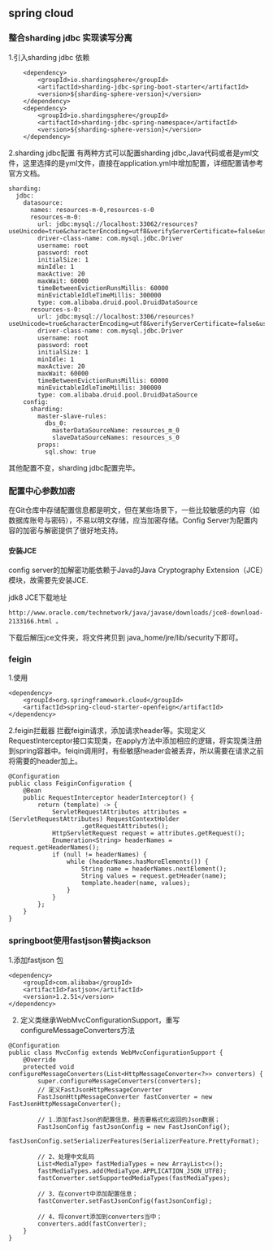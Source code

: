 ## spring cloud


### 整合sharding jdbc 实现读写分离

1.引入sharding jdbc 依赖
```
    <dependency>
        <groupId>io.shardingsphere</groupId>
        <artifactId>sharding-jdbc-spring-boot-starter</artifactId>
        <version>${sharding-sphere-version}</version>
    </dependency>
    <dependency>
        <groupId>io.shardingsphere</groupId>
        <artifactId>sharding-jdbc-spring-namespace</artifactId>
        <version>${sharding-sphere-version}</version>
    </dependency>
```

2.sharding jdbc配置
有两种方式可以配置sharding jdbc,Java代码或者是yml文件，这里选择的是yml文件，直接在application.yml中增加配置，详细配置请参考官方文档。

```
sharding:
  jdbc:
    datasource:
      names: resources-m-0,resources-s-0
      resources-m-0:
        url: jdbc:mysql://localhost:33062/resources?useUnicode=true&characterEncoding=utf8&verifyServerCertificate=false&useSSL=true
        driver-class-name: com.mysql.jdbc.Driver
        username: root
        password: root
        initialSize: 1
        minIdle: 1
        maxActive: 20
        maxWait: 60000
        timeBetweenEvictionRunsMillis: 60000
        minEvictableIdleTimeMillis: 300000
        type: com.alibaba.druid.pool.DruidDataSource
      resources-s-0:
        url: jdbc:mysql://localhost:3306/resources?useUnicode=true&characterEncoding=utf8&verifyServerCertificate=false&useSSL=true
        driver-class-name: com.mysql.jdbc.Driver
        username: root
        password: root
        initialSize: 1
        minIdle: 1
        maxActive: 20
        maxWait: 60000
        timeBetweenEvictionRunsMillis: 60000
        minEvictableIdleTimeMillis: 300000
        type: com.alibaba.druid.pool.DruidDataSource
    config:
      sharding:
        master-slave-rules:
          dbs_0:
            masterDataSourceName: resources_m_0
            slaveDataSourceNames: resources_s_0
        props:
          sql.show: true
```

其他配置不变，sharding jdbc配置完毕。

### 配置中心参数加密

在Git仓库中存储配置信息都是明文，但在某些场景下，一些比较敏感的内容（如数据库账号与密码），不易以明文存储，应当加密存储。Config Server为配置内容的加密与解密提供了很好地支持。

#### 安装JCE

config server的加解密功能依赖于Java的Java Cryptography Extension（JCE）模块，故需要先安装JCE.

jdk8 JCE下载地址
```
http://www.oracle.com/technetwork/java/javase/downloads/jce8-download-2133166.html 。
```

下载后解压jce文件夹，将文件拷贝到 java_home/jre/lib/security下即可。


### feigin
1.使用
```
<dependency>
    <groupId>org.springframework.cloud</groupId>
    <artifactId>spring-cloud-starter-openfeign</artifactId>
</dependency>
```

2.feigin拦截器
拦截feigin请求，添加请求header等。实现定义RequestInterceptor接口实现类，在apply方法中添加相应的逻辑，将实现类注册到spring容器中。feiqin调用时，有些敏感header会被丢弃，所以需要在请求之前将需要的header加上。
```
@Configuration
public class FeiginConfiguration {
    @Bean
    public RequestInterceptor headerInterceptor() {
        return (template) -> {
            ServletRequestAttributes attributes = (ServletRequestAttributes) RequestContextHolder
                    .getRequestAttributes();
            HttpServletRequest request = attributes.getRequest();
            Enumeration<String> headerNames = request.getHeaderNames();
            if (null != headerNames) {
                while (headerNames.hasMoreElements()) {
                    String name = headerNames.nextElement();
                    String values = request.getHeader(name);
                    template.header(name, values);
                }
            }
        };
    }
}
```


### springboot使用fastjson替换jackson

1.添加fastjson 包
```
<dependency>
    <groupId>com.alibaba</groupId>
    <artifactId>fastjson</artifactId>
    <version>1.2.51</version>
</dependency>
```
2. 定义类继承WebMvcConfigurationSupport，重写configureMessageConverters方法
```
@Configuration
public class MvcConfig extends WebMvcConfigurationSupport {
    @Override
    protected void configureMessageConverters(List<HttpMessageConverter<?>> converters) {
        super.configureMessageConverters(converters);
        // 定义FastJsonHttpMessageConverter
        FastJsonHttpMessageConverter fastConverter = new FastJsonHttpMessageConverter();

        // 1.添加fastJson的配置信息，是否要格式化返回的Json数据；
        FastJsonConfig fastJsonConfig = new FastJsonConfig();
        fastJsonConfig.setSerializerFeatures(SerializerFeature.PrettyFormat);

        // 2、处理中文乱码
        List<MediaType> fastMediaTypes = new ArrayList<>();
        fastMediaTypes.add(MediaType.APPLICATION_JSON_UTF8);
        fastConverter.setSupportedMediaTypes(fastMediaTypes);

        // 3、在convert中添加配置信息；
        fastConverter.setFastJsonConfig(fastJsonConfig);

        // 4、将convert添加到converters当中；
        converters.add(fastConverter);
    }
}
```

